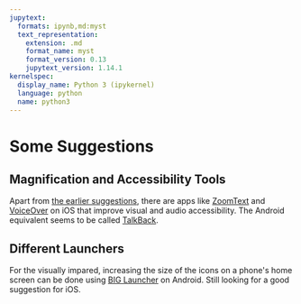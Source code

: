 ```yaml
---
jupytext:
  formats: ipynb,md:myst
  text_representation:
    extension: .md
    format_name: myst
    format_version: 0.13
    jupytext_version: 1.14.1
kernelspec:
  display_name: Python 3 (ipykernel)
  language: python
  name: python3
---
```


# Some Suggestions


## Magnification and Accessibility Tools

Apart from [the earlier suggestions](05_how_can_i_help.html#make-the-text-bigger), there are apps like [ZoomText](https://support.freedomscientific.com/Downloads/ZoomText) and [VoiceOver](https://support.apple.com/guide/iphone/use-voiceover-in-apps-iphe4ee74be8/ios) on iOS that improve visual and audio accessibility.  The Android equivalent seems to be called [TalkBack](https://support.google.com/accessibility/android/answer/6006564?hl=en#use_screen_reader).


## Different Launchers

For the visually impared, increasing the size of the icons on a phone's home screen can be done using [BIG Launcher](http://biglauncher.com/) on Android. Still looking for a good suggestion for iOS.

